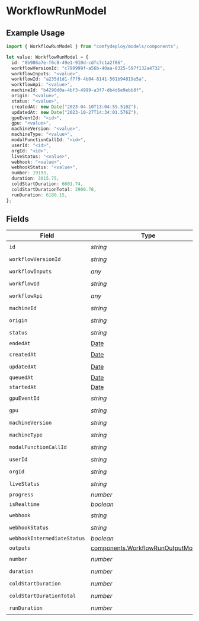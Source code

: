 # WorkflowRunModel

## Example Usage

```typescript
import { WorkflowRunModel } from "comfydeploy/models/components";

let value: WorkflowRunModel = {
  id: "8b986a7e-f6c8-49e1-910d-cdfc7c1a2f86",
  workflowVersionId: "c790999f-a56b-40aa-8325-597f132a4732",
  workflowInputs: "<value>",
  workflowId: "a235d1d1-f7f9-4b04-8141-561b94819e5a",
  workflowApi: "<value>",
  machineId: "b4290d0a-4bf3-4999-a3f7-db4d6e9ebb8f",
  origin: "<value>",
  status: "<value>",
  createdAt: new Date("2023-04-10T13:04:59.510Z"),
  updatedAt: new Date("2023-10-27T14:34:01.576Z"),
  gpuEventId: "<id>",
  gpu: "<value>",
  machineVersion: "<value>",
  machineType: "<value>",
  modalFunctionCallId: "<id>",
  userId: "<id>",
  orgId: "<id>",
  liveStatus: "<value>",
  webhook: "<value>",
  webhookStatus: "<value>",
  number: 19193,
  duration: 3015.75,
  coldStartDuration: 6601.74,
  coldStartDurationTotal: 2900.78,
  runDuration: 6180.15,
};
```

## Fields

| Field                                                                                         | Type                                                                                          | Required                                                                                      | Description                                                                                   |
| --------------------------------------------------------------------------------------------- | --------------------------------------------------------------------------------------------- | --------------------------------------------------------------------------------------------- | --------------------------------------------------------------------------------------------- |
| `id`                                                                                          | *string*                                                                                      | :heavy_check_mark:                                                                            | N/A                                                                                           |
| `workflowVersionId`                                                                           | *string*                                                                                      | :heavy_check_mark:                                                                            | N/A                                                                                           |
| `workflowInputs`                                                                              | *any*                                                                                         | :heavy_check_mark:                                                                            | N/A                                                                                           |
| `workflowId`                                                                                  | *string*                                                                                      | :heavy_check_mark:                                                                            | N/A                                                                                           |
| `workflowApi`                                                                                 | *any*                                                                                         | :heavy_check_mark:                                                                            | N/A                                                                                           |
| `machineId`                                                                                   | *string*                                                                                      | :heavy_check_mark:                                                                            | N/A                                                                                           |
| `origin`                                                                                      | *string*                                                                                      | :heavy_check_mark:                                                                            | N/A                                                                                           |
| `status`                                                                                      | *string*                                                                                      | :heavy_check_mark:                                                                            | N/A                                                                                           |
| `endedAt`                                                                                     | [Date](https://developer.mozilla.org/en-US/docs/Web/JavaScript/Reference/Global_Objects/Date) | :heavy_minus_sign:                                                                            | N/A                                                                                           |
| `createdAt`                                                                                   | [Date](https://developer.mozilla.org/en-US/docs/Web/JavaScript/Reference/Global_Objects/Date) | :heavy_check_mark:                                                                            | N/A                                                                                           |
| `updatedAt`                                                                                   | [Date](https://developer.mozilla.org/en-US/docs/Web/JavaScript/Reference/Global_Objects/Date) | :heavy_check_mark:                                                                            | N/A                                                                                           |
| `queuedAt`                                                                                    | [Date](https://developer.mozilla.org/en-US/docs/Web/JavaScript/Reference/Global_Objects/Date) | :heavy_minus_sign:                                                                            | N/A                                                                                           |
| `startedAt`                                                                                   | [Date](https://developer.mozilla.org/en-US/docs/Web/JavaScript/Reference/Global_Objects/Date) | :heavy_minus_sign:                                                                            | N/A                                                                                           |
| `gpuEventId`                                                                                  | *string*                                                                                      | :heavy_check_mark:                                                                            | N/A                                                                                           |
| `gpu`                                                                                         | *string*                                                                                      | :heavy_check_mark:                                                                            | N/A                                                                                           |
| `machineVersion`                                                                              | *string*                                                                                      | :heavy_check_mark:                                                                            | N/A                                                                                           |
| `machineType`                                                                                 | *string*                                                                                      | :heavy_check_mark:                                                                            | N/A                                                                                           |
| `modalFunctionCallId`                                                                         | *string*                                                                                      | :heavy_check_mark:                                                                            | N/A                                                                                           |
| `userId`                                                                                      | *string*                                                                                      | :heavy_check_mark:                                                                            | N/A                                                                                           |
| `orgId`                                                                                       | *string*                                                                                      | :heavy_check_mark:                                                                            | N/A                                                                                           |
| `liveStatus`                                                                                  | *string*                                                                                      | :heavy_check_mark:                                                                            | N/A                                                                                           |
| `progress`                                                                                    | *number*                                                                                      | :heavy_minus_sign:                                                                            | N/A                                                                                           |
| `isRealtime`                                                                                  | *boolean*                                                                                     | :heavy_minus_sign:                                                                            | N/A                                                                                           |
| `webhook`                                                                                     | *string*                                                                                      | :heavy_check_mark:                                                                            | N/A                                                                                           |
| `webhookStatus`                                                                               | *string*                                                                                      | :heavy_check_mark:                                                                            | N/A                                                                                           |
| `webhookIntermediateStatus`                                                                   | *boolean*                                                                                     | :heavy_minus_sign:                                                                            | N/A                                                                                           |
| `outputs`                                                                                     | [components.WorkflowRunOutputModel](../../models/components/workflowrunoutputmodel.md)[]      | :heavy_minus_sign:                                                                            | N/A                                                                                           |
| `number`                                                                                      | *number*                                                                                      | :heavy_check_mark:                                                                            | N/A                                                                                           |
| `duration`                                                                                    | *number*                                                                                      | :heavy_check_mark:                                                                            | N/A                                                                                           |
| `coldStartDuration`                                                                           | *number*                                                                                      | :heavy_check_mark:                                                                            | N/A                                                                                           |
| `coldStartDurationTotal`                                                                      | *number*                                                                                      | :heavy_check_mark:                                                                            | N/A                                                                                           |
| `runDuration`                                                                                 | *number*                                                                                      | :heavy_check_mark:                                                                            | N/A                                                                                           |